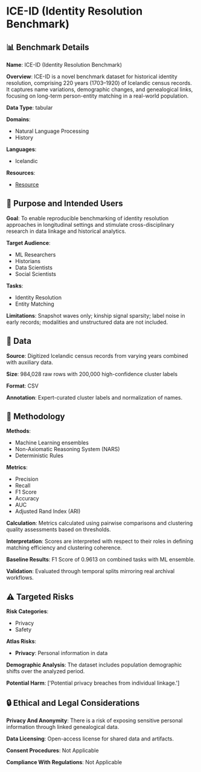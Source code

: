 # ICE-ID (Identity Resolution Benchmark)

## 📊 Benchmark Details

**Name**: ICE-ID (Identity Resolution Benchmark)

**Overview**: ICE-ID is a novel benchmark dataset for historical identity resolution, comprising 220 years (1703–1920) of Icelandic census records. It captures name variations, demographic changes, and genealogical links, focusing on long-term person-entity matching in a real-world population.

**Data Type**: tabular

**Domains**:
- Natural Language Processing
- History

**Languages**:
- Icelandic

**Resources**:
- [Resource](https://huggingface.co/datasets/goldpotatoes/ice-id)

## 🎯 Purpose and Intended Users

**Goal**: To enable reproducible benchmarking of identity resolution approaches in longitudinal settings and stimulate cross-disciplinary research in data linkage and historical analytics.

**Target Audience**:
- ML Researchers
- Historians
- Data Scientists
- Social Scientists

**Tasks**:
- Identity Resolution
- Entity Matching

**Limitations**: Snapshot waves only; kinship signal sparsity; label noise in early records; modalities and unstructured data are not included.

## 💾 Data

**Source**: Digitized Icelandic census records from varying years combined with auxiliary data.

**Size**: 984,028 raw rows with 200,000 high-confidence cluster labels

**Format**: CSV

**Annotation**: Expert-curated cluster labels and normalization of names.

## 🔬 Methodology

**Methods**:
- Machine Learning ensembles
- Non-Axiomatic Reasoning System (NARS)
- Deterministic Rules

**Metrics**:
- Precision
- Recall
- F1 Score
- Accuracy
- AUC
- Adjusted Rand Index (ARI)

**Calculation**: Metrics calculated using pairwise comparisons and clustering quality assessments based on thresholds.

**Interpretation**: Scores are interpreted with respect to their roles in defining matching efficiency and clustering coherence.

**Baseline Results**: F1 Score of 0.9613 on combined tasks with ML ensemble.

**Validation**: Evaluated through temporal splits mirroring real archival workflows.

## ⚠️ Targeted Risks

**Risk Categories**:
- Privacy
- Safety

**Atlas Risks**:
- **Privacy**: Personal information in data

**Demographic Analysis**: The dataset includes population demographic shifts over the analyzed period.

**Potential Harm**: ['Potential privacy breaches from individual linkage.']

## 🔒 Ethical and Legal Considerations

**Privacy And Anonymity**: There is a risk of exposing sensitive personal information through linked genealogical data.

**Data Licensing**: Open-access license for shared data and artifacts.

**Consent Procedures**: Not Applicable

**Compliance With Regulations**: Not Applicable
